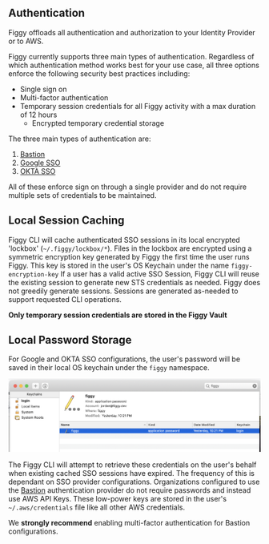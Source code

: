 
## Authentication

Figgy offloads all authentication and authorization to your Identity Provider or to AWS. 

Figgy currently supports three main types of authentication. Regardless of which authentication method works best
for your use case, all three options enforce the following security best practices including:

- Single sign on
- Multi-factor authentication
- Temporary session credentials for all Figgy activity with a max duration of 12 hours
    - Encrypted temporary credential storage


The three main types of authentication are:

1. [Bastion](/docs/manual/figgy-cloud/bastion/)
1. [Google SSO](/docs/manual/figgy-cloud/google/)
1. [OKTA SSO](/docs/manual/figgy-cloud/okta/)

All of these enforce sign on through a single provider and do not require multiple sets of credentials to be maintained. 

## Local Session Caching

Figgy CLI will cache authenticated SSO sessions in its local encrypted 'lockbox' (`~/.figgy/lockbox/*`). 
Files in the lockbox are encrypted using a symmetric encryption key generated by Figgy the first time the user runs Figgy. 
This key is stored in the user's OS Keychain under the name `figgy-encryption-key`
If a user has a valid active SSO Session, Figgy CLI will reuse the existing session to generate new 
STS credentials as needed. Figgy does not greedily generate sessions. 
Sessions are generated as-needed to support requested CLI operations.

**Only temporary session credentials are stored in the Figgy Vault** 

## Local Password Storage

For Google and OKTA SSO configurations, the user's password will be saved in their local OS keychain under 
the `figgy` namespace. 

![Auth Keychain](/docs/images/architecture/auth-keychain.png)

The Figgy CLI will attempt to retrieve these credentials on the user's behalf when existing cached SSO sessions have expired.
The frequency of this is dependant on SSO provider configurations. Organizations configured to use the [Bastion](/docs/manual/figgy-cloud/bastion/)
authentication provider do not require passwords and instead use AWS API Keys. These low-power keys are stored in the user's 
`~/.aws/credentials` file like all other AWS credentials. 

We **strongly recommend** enabling multi-factor authentication for Bastion configurations. 


